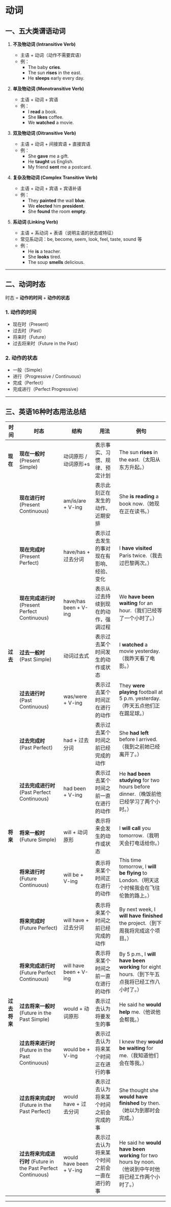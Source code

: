 # 动词

## 一、五大类谓语动词

1. **不及物动词 (Intransitive Verb)**  
   - 主语 + 动词（动作不需要宾语）  
   - 例：  
     - The baby **cries**.  
     - The sun **rises** in the east.  
     - He **sleeps** early every day.

2. **单及物动词 (Monotransitive Verb)**  
   - 主语 + 动词 + 宾语  
   - 例：  
     - I **read** a book.  
     - She **likes** coffee.  
     - We **watched** a movie.

3. **双及物动词 (Ditransitive Verb)**  
   - 主语 + 动词 + 间接宾语 + 直接宾语  
   - 例：  
     - She **gave** me a gift.  
     - He **taught** us English.  
     - My friend **sent** me a postcard.

4. **复杂及物动词 (Complex Transitive Verb)**  
   - 主语 + 动词 + 宾语 + 宾语补语  
   - 例：  
     - They **painted** the wall **blue**.  
     - We **elected** him **president**.  
     - She **found** the room **empty**.

5. **系动词 (Linking Verb)**  
   - 主语 + 系动词 + 表语（说明主语的状态或特征）  
   - 常见系动词：be, become, seem, look, feel, taste, sound 等  
   - 例：  
     - He **is** a teacher.  
     - She **looks** tired.  
     - The soup **smells** delicious.

---

## 二、动词时态

时态 = **动作的时间** + **动作的状态**

### 1. 动作的时间
- 现在时（Present）
- 过去时（Past）
- 将来时（Future）
- 过去将来时（Future in the Past）

### 2. 动作的状态
- 一般（Simple）
- 进行（Progressive / Continuous）
- 完成（Perfect）
- 完成进行（Perfect Progressive）

---

## 三、英语16种时态用法总结

| 时间 | 时态 | 结构 | 用法 | 例句 |
|------|------|------|------|------|
| **现在** | **现在一般时** (Present Simple) | 动词原形 / 动词原形+s | 表示事实、习惯、规律、预定计划 | The sun **rises** in the east.（太阳从东方升起。） |
| | **现在进行时** (Present Continuous) | am/is/are + V-ing | 表示此刻正在发生的动作、近期安排 | She **is reading** a book now.（她现在正在读书。） |
| | **现在完成时** (Present Perfect) | have/has + 过去分词 | 表示过去发生的事对现在有影响、经验、变化 | I **have visited** Paris twice.（我去过巴黎两次。） |
| | **现在完成进行时** (Present Perfect Continuous) | have/has been + V-ing | 表示从过去持续到现在的动作，强调过程 | We **have been waiting** for an hour.（我们已经等了一个小时了。） |
| **过去** | **过去一般时** (Past Simple) | 动词过去式 | 表示过去某个时间发生的动作或状态 | I **watched** a movie yesterday.（我昨天看了电影。） |
| | **过去进行时** (Past Continuous) | was/were + V-ing | 表示过去某个时间正在进行的动作 | They **were playing** football at 5 p.m. yesterday.（昨天五点他们正在踢足球。） |
| | **过去完成时** (Past Perfect) | had + 过去分词 | 表示过去某个时间之前已经完成的动作 | She **had left** before I arrived.（我到之前她已经离开了。） |
| | **过去完成进行时** (Past Perfect Continuous) | had been + V-ing | 表示过去某个时间之前一直在进行的动作 | He **had been studying** for two hours before dinner.（晚饭前他已经学习了两个小时。） |
| **将来** | **将来一般时** (Future Simple) | will + 动词原形 | 表示将来会发生的动作或状态 | I **will call** you tomorrow.（我明天会打电话给你。） |
| | **将来进行时** (Future Continuous) | will be + V-ing | 表示将来某个时间正在进行的动作 | This time tomorrow, I **will be flying** to London.（明天这个时候我会在飞往伦敦的路上。） |
| | **将来完成时** (Future Perfect) | will have + 过去分词 | 表示将来某个时间之前已经完成的动作 | By next week, I **will have finished** the project.（到下周我将完成这个项目。） |
| | **将来完成进行时** (Future Perfect Continuous) | will have been + V-ing | 表示将来某个时间之前一直在进行的动作 | By 5 p.m., I **will have been working** for eight hours.（到下午五点我将已经工作八小时了。） |
| **过去将来** | **过去将来一般时** (Future in the Past Simple) | would + 动词原形 | 表示过去认为将要发生的事 | He said he **would help** me.（他说他会帮我。） |
| | **过去将来进行时** (Future in the Past Continuous) | would be + V-ing | 表示过去认为将来某个时间正在进行的事 | I knew they **would be waiting** for me.（我知道他们会在等我。） |
| | **过去将来完成时** (Future in the Past Perfect) | would have + 过去分词 | 表示过去认为将来某个时间之前会完成的事 | She thought she **would have finished** by then.（她以为到那时会完成。） |
| | **过去将来完成进行时** (Future in the Past Perfect Continuous) | would have been + V-ing | 表示过去认为将来某个时间之前会一直在进行的事 | He said he **would have been working** for two hours by noon.（他说到中午时他将已经工作两个小时了。） |

---
